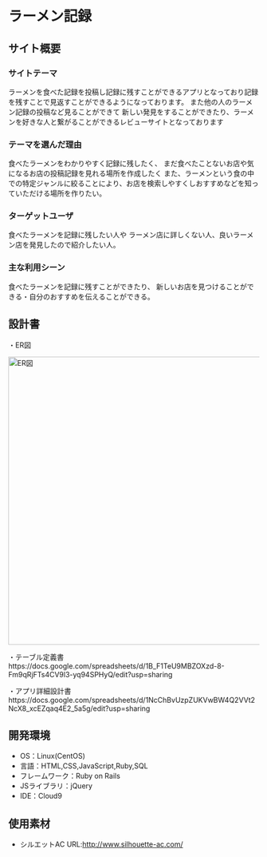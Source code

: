 # ラーメン記録

## サイト概要
### サイトテーマ
ラーメンを食べた記録を投稿し記録に残すことができるアプリとなっており記録を残すことで見返すことができるようになっております。
また他の人のラーメン記録の投稿など見ることができて
新しい発見をすることができたり、ラーメンを好きな人と繋がることができるレビューサイトとなっております

### テーマを選んだ理由
食べたラーメンをわかりやすく記録に残したく、
まだ食べたことないお店や気になるお店の投稿記録を見れる場所を作成したく
また、ラーメンという食の中での特定ジャンルに絞ることにより、お店を検索しやすくしおすすめなどを知っていただける場所を作りたい。
### ターゲットユーザ
食べたラーメンを記録に残したい人や
ラーメン店に詳しくない人、良いラーメン店を発見したので紹介したい人。
### 主な利用シーン
食べたラーメンを記録に残すことができたり、
新しいお店を見つけることができる・自分のおすすめを伝えることができる。
## 設計書
・ER図
<p>
<img width="577" alt="ER図" src="https://user-images.githubusercontent.com/98796937/168440663-636343f4-0856-4f88-b2ab-def175931074.png">
</p>
<p>・テーブル定義書</br>
https://docs.google.com/spreadsheets/d/1B_F1TeU9MBZOXzd-8-Fm9qRjFTs4CV9l3-yq94SPHyQ/edit?usp=sharing
</p>
<p>・アプリ詳細設計書</br>
https://docs.google.com/spreadsheets/d/1NcChBvUzpZUKVwBW4Q2VVt2NcX8_xcEZqaq4E2_5a5g/edit?usp=sharing
</p>

## 開発環境</br>
- OS：Linux(CentOS)
- 言語：HTML,CSS,JavaScript,Ruby,SQL
- フレームワーク：Ruby on Rails
- JSライブラリ：jQuery
- IDE：Cloud9
## 使用素材
- シルエットAC  URL:http://www.silhouette-ac.com/
